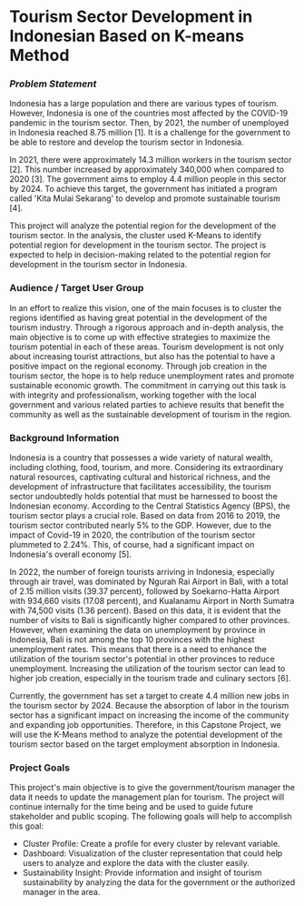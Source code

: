 # **Tourism Sector Development in Indonesian Based on K-means Method**

### ***Problem Statement***
Indonesia has a large population and there are various types of tourism. However, Indonesia is one of the countries most affected by the COVID-19 pandemic in the tourism sector. Then, by 2021, the number of unemployed in Indonesia reached 8.75 million [1]. It is a challenge for the government to be able to restore and develop the tourism sector in Indonesia.

In 2021, there were approximately 14.3 million workers in the tourism sector [2]. This number increased by approximately 340,000 when compared to 2020 [3]. The government aims to employ 4.4 million people in this sector by 2024. To achieve this target, the government has initiated a program called 'Kita Mulai Sekarang' to develop and promote sustainable tourism [4].

This project will analyze the potential region for the development of the tourism sector. In the analysis, the cluster used K-Means to identify potential region for development in the tourism sector. The project is expected to help in decision-making related to the potential region for development in the tourism sector in Indonesia.

### **Audience / Target User Group**
In an effort to realize this vision, one of the main focuses is to cluster the regions identified as having great potential in the development of the tourism industry. Through a rigorous approach and in-depth analysis, the main objective is to come up with effective strategies to maximize the tourism potential in each of these areas. Tourism development is not only about increasing tourist attractions, but also has the potential to have a positive impact on the regional economy. Through job creation in the tourism sector, the hope is to help reduce unemployment rates and promote sustainable economic growth. The commitment in carrying out this task is with integrity and professionalism, working together with the local government and various related parties to achieve results that benefit the community as well as the sustainable development of tourism in the region.

### **Background Information**
Indonesia is a country that possesses a wide variety of natural wealth, including clothing, food, tourism, and more. Considering its extraordinary natural resources, captivating cultural and historical richness, and the development of infrastructure that facilitates accessibility, the tourism sector undoubtedly holds potential that must be harnessed to boost the Indonesian economy. According to the Central Statistics Agency (BPS), the tourism sector plays a crucial role. Based on data from 2016 to 2019, the tourism sector contributed nearly 5% to the GDP. However, due to the impact of Covid-19 in 2020, the contribution of the tourism sector plummeted to 2.24%. This, of course, had a significant impact on Indonesia's overall economy [5].  

In 2022, the number of foreign tourists arriving in Indonesia, especially through air travel, was dominated by Ngurah Rai Airport in Bali, with a total of 2.15 million visits (39.37 percent), followed by Soekarno-Hatta Airport with 934,660 visits (17.08 percent), and Kualanamu Airport in North Sumatra with 74,500 visits (1.36 percent). Based on this data, it is evident that the number of visits to Bali is significantly higher compared to other provinces. However, when examining the data on unemployment by province in Indonesia, Bali is not among the top 10 provinces with the highest unemployment rates. This means that there is a need to enhance the utilization of the tourism sector's potential in other provinces to reduce unemployment. Increasing the utilization of the tourism sector can lead to higher job creation, especially in the tourism trade and culinary sectors [6].

Currently, the government has set a target to create 4.4 million new jobs in the tourism sector by 2024. Because the absorption of labor in the tourism sector has a significant impact on increasing the income of the community and expanding job opportunities. Therefore, in this Capstone Project, we will use the K-Means method to analyze the potential development of the tourism sector based on the target employment absorption in Indonesia.

### **Project Goals**
This project's main objective is to give the government/tourism manager the data it needs to update the management plan for tourism.  The project will continue internally for the time being and be used to guide future stakeholder and public scoping.  The following goals will help to accomplish this goal: 
- Cluster Profile: 
Create a profile for every cluster by relevant variable.
- Dashboard:
Visualization of the cluster representation that could help users to analyze and explore the data with the cluster easily.
- Sustainability Insight: 
Provide information and insight of tourism sustainability by analyzing the data for the government or the authorized manager in the area.

